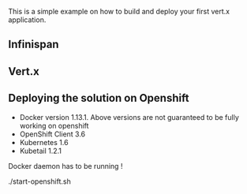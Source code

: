 This is a simple example on how to build and deploy your first vert.x application.

## Infinispan 

## Vert.x



## Deploying the solution on Openshift

- Docker version 1.13.1. Above versions are not guaranteed to be fully working on openshift
- OpenShift Client 3.6
- Kubernetes 1.6
- Kubetail 1.2.1

Docker daemon has to be running !

./start-openshift.sh
